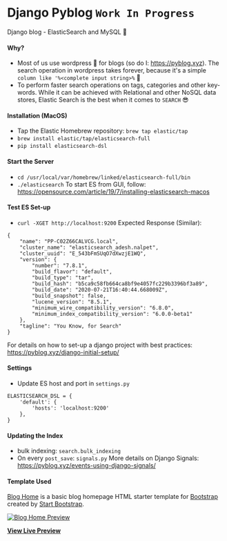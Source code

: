 # Django Pyblog `Work In Progress`
Django blog - ElasticSearch and MySQL 🚀

#### Why?
- Most of us use wordpress 🥱 for blogs (so do I: https://pyblog.xyz). The search operation in wordpress takes forever, because it's a simple `column like '%<complete input string>%` 🤕
- To perform faster search operations on tags, categories and other key-words. While it can be achieved with Relational and other NoSQL data stores, Elastic Search is the best when it comes to `SEARCH` 😎

#### Installation (MacOS)
- Tap the Elastic Homebrew repository: `brew tap elastic/tap`
- `brew install elastic/tap/elasticsearch-full`
- `pip install elasticsearch-dsl`

#### Start the Server
- `cd /usr/local/var/homebrew/linked/elasticsearch-full/bin`
- `./elasticsearch`
To start ES from GUI, follow: https://opensource.com/article/19/7/installing-elasticsearch-macos

#### Test ES Set-up
- `curl -XGET http://localhost:9200`
Expected Response (Similar):
```
{
    "name": "PP-C02Z66CALVCG.local",
    "cluster_name": "elasticsearch_adesh.nalpet",
    "cluster_uuid": "E_543bFmSUqO7dXwzjE1WQ",
    "version": {
        "number": "7.8.1",
        "build_flavor": "default",
        "build_type": "tar",
        "build_hash": "b5ca9c58fb664ca8bf9e4057fc229b3396bf3a89",
        "build_date": "2020-07-21T16:40:44.668009Z",
        "build_snapshot": false,
        "lucene_version": "8.5.1",
        "minimum_wire_compatibility_version": "6.8.0",
        "minimum_index_compatibility_version": "6.0.0-beta1"
    },
    "tagline": "You Know, for Search"
}
```

For details on how to set-up a django project with best practices: https://pyblog.xyz/django-initial-setup/

#### Settings
- Update ES host and port in `settings.py` 
```
ELASTICSEARCH_DSL = {
    'default': {
        'hosts': 'localhost:9200'
    },
}
```

#### Updating the Index
- bulk indexing: `search.bulk_indexing`
- On every `post_save`: `signals.py`
More details on Django Signals: https://pyblog.xyz/events-using-django-signals/

#### Template Used
[Blog Home](https://startbootstrap.com/templates/blog-home/) is a basic blog homepage HTML starter template for [Bootstrap](https://getbootstrap.com/) created by [Start Bootstrap](https://startbootstrap.com/).

[![Blog Home Preview](https://startbootstrap.com/assets/img/screenshots/templates/blog-home.png)](https://startbootstrap.github.io/startbootstrap-blog-home/)

**[View Live Preview](https://startbootstrap.github.io/startbootstrap-blog-home/)**
